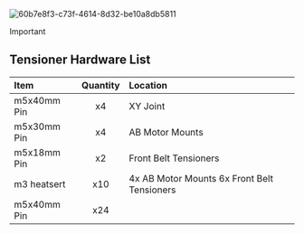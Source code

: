 
![60b7e8f3-c73f-4614-8d32-be10a8db5811](https://github.com/user-attachments/assets/9ddeeaf0-aaea-4312-a93d-bcf655bb390a)

>[!important]
> ## Tensioner Hardware List

 
| Item              | Quantity |   Location | 
| :---------------- | :------: |  :------ | 
| m5x40mm Pin       |   x4   |  XY Joint |
| m5x30mm Pin       |   x4   |  AB Motor Mounts |
| m5x18mm Pin       |   x2   |  Front Belt Tensioners| 
| m3 heatsert       |   x10   |  4x AB Motor Mounts 6x Front Belt Tensioners |
| m5x40mm Pin       |   x24   | 





